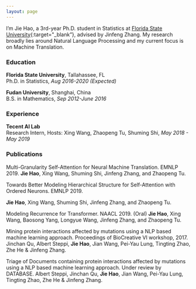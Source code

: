 ```yaml
---
layout: page
---
```


I’m Jie Hao, a 3rd-year Ph.D. student in Statistics at [Florida State University](https://www.fsu.edu){:target="_blank”}, advised by Jinfeng Zhang. My research broadly lies around Natural Language Processing and  my current focus is on Machine Translation.

### Education

**Florida State University**, Tallahassee, FL  
Ph.D. in Statistics, *Aug 2016-2020 (Expected)*

**Fudan University**, Shanghai, China  
B.S. in Mathematics, *Sep 2012-June 2016*

### Experience

**Tecent AI Lab**  
Research Intern, Hosts: Xing Wang, Zhaopeng Tu, Shuming Shi, *May 2018 - May 2019*

### Publications

Multi-Granularity Self-Attention for Neural Machine Translation. EMNLP 2019.
**Jie Hao**, Xing Wang, Shuming Shi, Jinfeng Zhang, and Zhaopeng Tu. 

Towards Better Modeling Hierarchical Structure for Self-Attention with Ordered Neurons. EMNLP 2019.

**Jie Hao**, Xing Wang, Shuming Shi, Jinfeng Zhang, and Zhaopeng Tu.

Modeling Recurrence for Transformer. NAACL 2019. (Oral)
**Jie Hao**, Xing Wang, Baosong Yang, Longyue Wang, Jinfeng Zhang, and Zhaopeng Tu. 

Mining protein interactions affected by mutations using a NLP based machine learning approach. Proceedings
of BioCreative VI workshop, 2017.
Jinchan Qu, Albert Steppi, **Jie Hao**, Jian Wang, Pei-Yau Lung, Tingting Zhao, Zhe He & Jinfeng Zhang. 

Triage of Documents containing protein interactions affected by mutations using a NLP based machine learning
approach. Under review by DATABASE.
Albert Steppi, Jinchan Qu, **Jie Hao**, Jian Wang, Pei-Yau Lung, Tingting Zhao, Zhe He & Jinfeng Zhang. 
